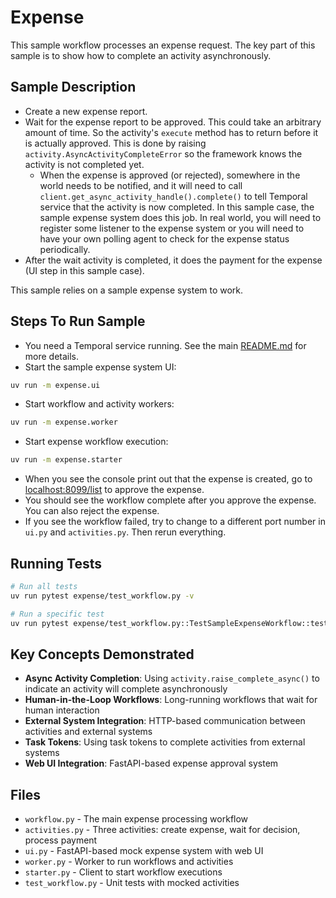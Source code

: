 # Expense

This sample workflow processes an expense request. The key part of this sample is to show how to complete an activity asynchronously.

## Sample Description

* Create a new expense report.
* Wait for the expense report to be approved. This could take an arbitrary amount of time. So the activity's `execute` method has to return before it is actually approved. This is done by raising `activity.AsyncActivityCompleteError` so the framework knows the activity is not completed yet.
  * When the expense is approved (or rejected), somewhere in the world needs to be notified, and it will need to call `client.get_async_activity_handle().complete()` to tell Temporal service that the activity is now completed.
  In this sample case, the sample expense system does this job. In real world, you will need to register some listener to the expense system or you will need to have your own polling agent to check for the expense status periodically.
* After the wait activity is completed, it does the payment for the expense (UI step in this sample case).

This sample relies on a sample expense system to work.

## Steps To Run Sample

* You need a Temporal service running. See the main [README.md](../README.md) for more details.
* Start the sample expense system UI:
```bash
uv run -m expense.ui
```
* Start workflow and activity workers:
```bash
uv run -m expense.worker
```
* Start expense workflow execution:
```bash
uv run -m expense.starter
```
* When you see the console print out that the expense is created, go to [localhost:8099/list](http://localhost:8099/list) to approve the expense.
* You should see the workflow complete after you approve the expense. You can also reject the expense.
* If you see the workflow failed, try to change to a different port number in `ui.py` and `activities.py`. Then rerun everything.

## Running Tests

```bash
# Run all tests
uv run pytest expense/test_workflow.py -v

# Run a specific test
uv run pytest expense/test_workflow.py::TestSampleExpenseWorkflow::test_workflow_with_mock_activities -v
```

## Key Concepts Demonstrated

* **Async Activity Completion**: Using `activity.raise_complete_async()` to indicate an activity will complete asynchronously
* **Human-in-the-Loop Workflows**: Long-running workflows that wait for human interaction
* **External System Integration**: HTTP-based communication between activities and external systems
* **Task Tokens**: Using task tokens to complete activities from external systems
* **Web UI Integration**: FastAPI-based expense approval system

## Files

* `workflow.py` - The main expense processing workflow
* `activities.py` - Three activities: create expense, wait for decision, process payment
* `ui.py` - FastAPI-based mock expense system with web UI
* `worker.py` - Worker to run workflows and activities
* `starter.py` - Client to start workflow executions
* `test_workflow.py` - Unit tests with mocked activities 